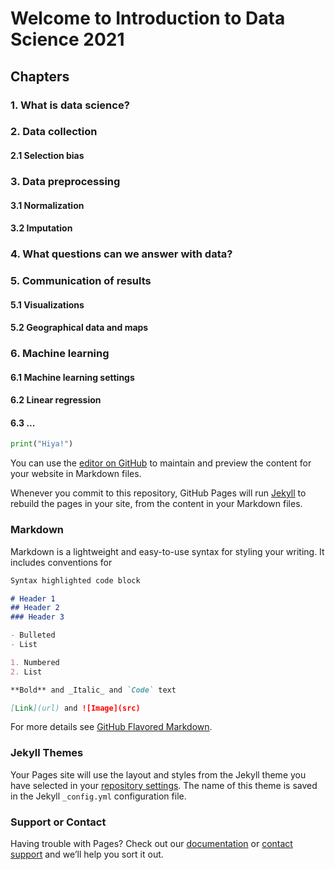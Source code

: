 # Welcome to Introduction to Data Science 2021

## Chapters

### 1. What is data science?
### 2. Data collection
#### 2.1 Selection bias
### 3. Data preprocessing
#### 3.1 Normalization
#### 3.2 Imputation
### 4. What questions can we answer with data?
### 5. Communication of results
#### 5.1 Visualizations
#### 5.2 Geographical data and maps
### 6. Machine learning
#### 6.1 Machine learning settings
#### 6.2 Linear regression
#### 6.3 ...

```python
print("Hiya!")
```


You can use the [editor on GitHub](https://github.com/JonnaBuri/ids2021/edit/main/README.md) to maintain and preview the content for your website in Markdown files.

Whenever you commit to this repository, GitHub Pages will run [Jekyll](https://jekyllrb.com/) to rebuild the pages in your site, from the content in your Markdown files.

### Markdown

Markdown is a lightweight and easy-to-use syntax for styling your writing. It includes conventions for

```markdown
Syntax highlighted code block

# Header 1
## Header 2
### Header 3

- Bulleted
- List

1. Numbered
2. List

**Bold** and _Italic_ and `Code` text

[Link](url) and ![Image](src)
```

For more details see [GitHub Flavored Markdown](https://guides.github.com/features/mastering-markdown/).

### Jekyll Themes

Your Pages site will use the layout and styles from the Jekyll theme you have selected in your [repository settings](https://github.com/JonnaBuri/ids2021/settings). The name of this theme is saved in the Jekyll `_config.yml` configuration file.

### Support or Contact

Having trouble with Pages? Check out our [documentation](https://docs.github.com/categories/github-pages-basics/) or [contact support](https://support.github.com/contact) and we’ll help you sort it out.
